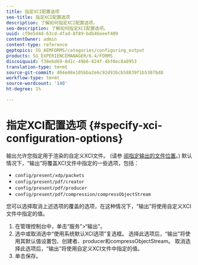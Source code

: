 ```yaml
---
title: 指定XCI配置选项
seo-title: 指定XCI配置选项
description: 了解如何指定XCI配置选项。
seo-description: 了解如何指定XCI配置选项。
uuid: cf9e544d-63cd-4fad-8f89-bdb46eeef409
contentOwner: admin
content-type: reference
geptopics: SG_AEMFORMS/categories/configuring_output
products: SG_EXPERIENCEMANAGER/6.4/FORMS
discoiquuid: f38ebd69-8d1c-49b6-824f-4bf0ec8a8953
translation-type: tm+mt
source-git-commit: d04e08e105bba2e6c92d93bcb58839f1b5307bd8
workflow-type: tm+mt
source-wordcount: '140'
ht-degree: 1%

---
```



# 指定XCI配置选项 {#specify-xci-configuration-options}

输出允许您指定用于渲染的自定义XCI文件。 (请参 [阅指定输出的文件位置](/help/forms/using/admin-help/specify-file-locations-output.md#specify-file-locations-for-output)。) 默认情况下，“输出”将覆盖XCI文件中指定的一些选项，包括：

* `config/present/xdp/packets`
* `config/present/pdf/creator`
* `config/present/pdf/producer`
* `config/present/pdf/compression/compressObjectStream`

您可以选择取消上述选项的覆盖的选项，在这种情况下，“输出”将使用自定义XCI文件中指定的值。

1. 在管理控制台中，单击“服务”>“输出”。
1. 选中或取消选中“使用系统默认XCI选项”复选框。 选择此选项后，“输出”将使用其默认值设置包、创建者、producer和compressObjectStream。 取消选择此选项后，“输出”将使用自定义XCI文件中指定的值。
1. 单击保存。

